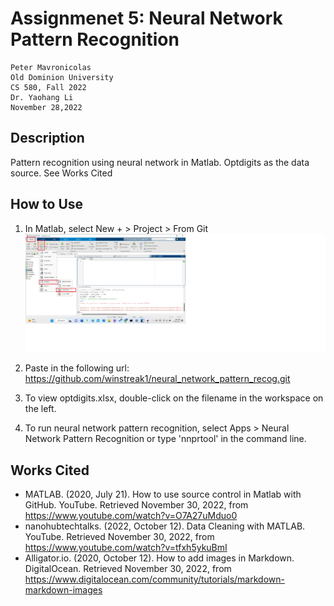 # Assignmenet 5: Neural Network Pattern Recognition

    Peter Mavronicolas
    Old Dominion University
    CS 580, Fall 2022
    Dr. Yaohang Li
    November 28,2022

## Description
Pattern recognition using neural network in Matlab. Optdigits as the data source. See Works Cited

## How to Use
1) In Matlab, select New + > Project > From Git
![Open Github Clone](open_project.png "Open Github Clone")

2) Paste in the following url: https://github.com/winstreak1/neural_network_pattern_recog.git
3) To view optdigits.xlsx, double-click on the filename in the workspace on the left.
3) To run neural network pattern recognition, select Apps > Neural Network Pattern Recognition or 
type 'nnprtool' in the command line.

## Works Cited
* MATLAB. (2020, July 21). How to use source control in Matlab with GitHub. YouTube. Retrieved November 30, 2022, from https://www.youtube.com/watch?v=O7A27uMduo0 
* nanohubtechtalks. (2022, October 12). Data Cleaning with MATLAB. YouTube. Retrieved November 30, 2022, from https://www.youtube.com/watch?v=tfxh5ykuBmI 
* Alligator.io. (2020, October 12). How to add images in Markdown. DigitalOcean. Retrieved November 30, 2022, from https://www.digitalocean.com/community/tutorials/markdown-markdown-images 